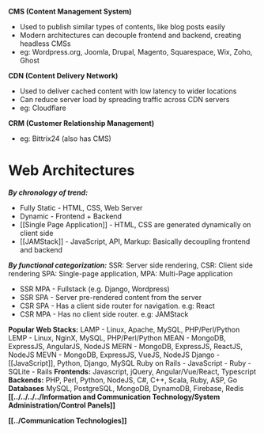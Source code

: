 **CMS (Content Management System)**
- Used to publish similar types of contents, like blog posts easily
- Modern architectures can decouple frontend and backend, creating headless CMSs
- eg: Wordpress.org, Joomla, Drupal, Magento, Squarespace, Wix, Zoho, Ghost

**CDN (Content Delivery Network)**
- Used to deliver cached content with low latency to wider locations
- Can reduce server load by spreading traffic across CDN servers
- eg: Cloudflare

**CRM (Customer Relationship Management)**
- eg: Bittrix24 (also has CMS)

# Web Architectures
***By chronology of trend:***
- Fully Static - HTML, CSS, Web Server
- Dynamic - Frontend + Backend
- [[Single Page Application]] - HTML, CSS are generated dynamically on client side
- [[JAMStack]] - JavaScript, API, Markup: Basically decoupling frontend and backend

***By functional categorization:***
SSR: Server side rendering, CSR: Client side rendering
SPA: Single-page application, MPA: Multi-Page application
- SSR MPA - Fullstack (e.g. Django, Wordpress)
- SSR SPA - Server pre-rendered content from the server
- CSR SPA - Has a client side router for navigation. e.g: React
- CSR MPA - Has no client side router. e.g: JAMStack

**Popular Web Stacks:**
LAMP - Linux, Apache, MySQL, PHP/Perl/Python
LEMP - Linux, NginX, MySQL, PHP/Perl/Python
MEAN - MongoDB, ExpressJS, AngularJS, NodeJS
MERN - MongoDB, ExpressJS, ReactJS, NodeJS
MEVN - MongoDB, ExpressJS, VueJS, NodeJS
Django - [[JavaScript]], Python, Django, MySQL
Ruby on Rails - JavaScript - Ruby - SQLite - Rails
**Frontends:**
Javascript, jQuery, Angular/Vue/React, Typescript
**Backends:**
PHP, Perl, Python, NodeJS, C#, C++, Scala, Ruby, ASP, Go
**Databases**
MySQL, PostgreSQL, MongoDB, DynamoDB, Firebase, Redis
**[[../../../../Information and Communication Technology/System Administration/Control Panels]]**

**[[../Communication Technologies]]**
